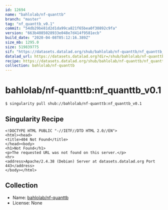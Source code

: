 ```yaml
---
id: 12694
name: "bahlolab/nf-quanttb"
branch: "master"
tag: "nf_quanttb_v0.1"
commit: "54db29be81d2d1da99ca821f65bea0f30892c9fa"
version: "663b4085028933e048e7d414f9581ecb"
build_date: "2020-04-08T05:12:16.389Z"
size_mb: 1295.0
size: 519839775
sif: "https://datasets.datalad.org/shub/bahlolab/nf-quanttb/nf_quanttb_v0.1/2020-04-08-54db29be-663b4085/663b4085028933e048e7d414f9581ecb.sif"
datalad_url: https://datasets.datalad.org?dir=/shub/bahlolab/nf-quanttb/nf_quanttb_v0.1/2020-04-08-54db29be-663b4085/
recipe: https://datasets.datalad.org/shub/bahlolab/nf-quanttb/nf_quanttb_v0.1/2020-04-08-54db29be-663b4085/Singularity
collection: bahlolab/nf-quanttb
---
```


# bahlolab/nf-quanttb:nf_quanttb_v0.1

```bash
$ singularity pull shub://bahlolab/nf-quanttb:nf_quanttb_v0.1
```

## Singularity Recipe

```singularity
<!DOCTYPE HTML PUBLIC "-//IETF//DTD HTML 2.0//EN">
<html><head>
<title>404 Not Found</title>
</head><body>
<h1>Not Found</h1>
<p>The requested URL was not found on this server.</p>
<hr>
<address>Apache/2.4.38 (Debian) Server at datasets.datalad.org Port 443</address>
</body></html>
```

## Collection

 - Name: [bahlolab/nf-quanttb](https://github.com/bahlolab/nf-quanttb)
 - License: None

